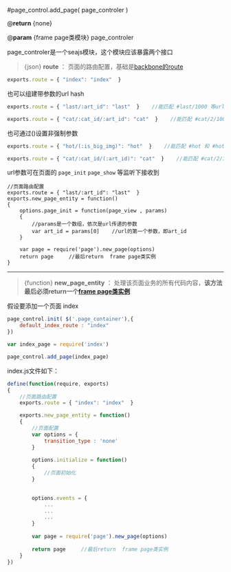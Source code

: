 #page_control.add_page( page_controler )

@**return** {none}

@**param** {frame page类模块} page_controler

page_controler是一个seajs模块，这个模块应该暴露两个接口

>{json} **route** ： 页面的路由配置，基础是[backbone的route][1]

```javascript
exports.route = { "index": "index"  }
```
也可以组建带参数的url hash
```javascript
exports.route = { "last/:art_id": "last"  }    //能匹配 #last/1000 等url hash

exports.route = { "cat/:cat_id/:art_id": "cat"  }    //能匹配 #cat/2/1000 等url hash
```

也可通过()设置非强制参数
```javascript
exports.route = { "hot/(:is_big_img)": "hot"  }    //能匹配 #hot 和 #hot/true

exports.route = { "cat/:cat_id/(:art_id)": "cat"  }    //能匹配 #cat/2/1000 和 #cat/2
```

url参数可在页面的 `page_init` `page_show` 等监听下接收到

```
//页面路由配置
exports.route = { "last/:art_id": "last"  }
exports.new_page_entity = function()
{
	options.page_init = function(page_view , params)
	{
        //params是一个数组，依次是url传递的参数
	    var art_id = params[0]    //url的第一个参数，即art_id
	}

	var page = require('page').new_page(options)
	return page     //最后return  frame page类实例
} 
```

----------

>{function} **new_page_entity** ： 处理该页面业务的所有代码内容，**该方法最后必须return一个[frame page类实例][2]**

假设要添加一个页面 index
```javascript
page_control.init( $('.page_container'),{
	default_index_route : "index"
})

var index_page = require('index')

page_control.add_page(index_page)
```

index.js文件如下：
```javascript
define(function(require, exports)
{
	//页面路由配置
	exports.route = { "index": "index"  }

	exports.new_page_entity = function()
	{
		//页面配置
		var options = {
			transition_type : 'none'
		}
		
		options.initialize = function()
		{
			//页面初始化
		}

		
		options.events = {
			...
			...
			...
		}
		     
		var page = require('page').new_page(options)
		
		return page		//最后return  frame page类实例
	}	
})
```

  [1]: http://www.css88.com/doc/backbone/#Router
  [2]: https://github.com/mansonchor/mobile_web_frame/blob/master/doc/page.new_page.md